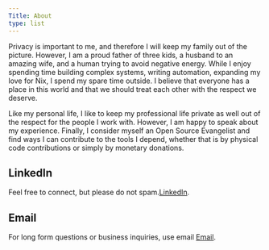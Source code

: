 ```yaml
---
Title: About
type: list
---
```


Privacy is important to me, and therefore I will keep my family out of the picture. However, I am a proud father of three kids, a husband to an amazing wife, and a human trying to avoid negative energy. While I enjoy spending time building complex systems, writing automation, expanding my love for Nix, I spend my spare time outside. I believe that everyone has a place in this world and that we should treat each other with the respect we deserve.

Like my personal life, I like to keep my professional life private as well out of the respect for the people I work with. However, I am happy to speak about my experience. Finally, I consider myself an Open Source Evangelist and find ways I can contribute to the tools I depend, whether that is by physical code contributions or simply by monetary donations.


## LinkedIn

Feel free to connect, but please do not spam.[LinkedIn](https://www.linkedin.com/in/justin-frye-b4b14763/).


## Email
For long form questions or business inquiries, use email [Email](justin@randoneering.tech).
